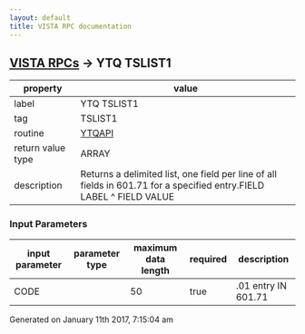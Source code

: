 ```yaml
---
layout: default
title: VISTA RPC documentation
---
```




## [VISTA RPCs](TableOfContent.md) &#8594; YTQ TSLIST1 

 property | value 
--- | --- 
 label | YTQ TSLIST1
 tag | TSLIST1
 routine | [YTQAPI](http://code.osehra.org/dox/Routine_YTQAPI_source.html)
 return value type | ARRAY
 description | Returns a delimited list, one field per line of all fields in 601.71 for a specified entry.FIELD LABEL ^ FIELD VALUE

### Input Parameters

| input parameter | parameter type | maximum data length | required | description | 
| --- | --- | --- | --- | --- | 
| CODE |  | 50 | true | .01 entry IN 601.71 | 




 Generated on January 11th 2017, 7:15:04 am
